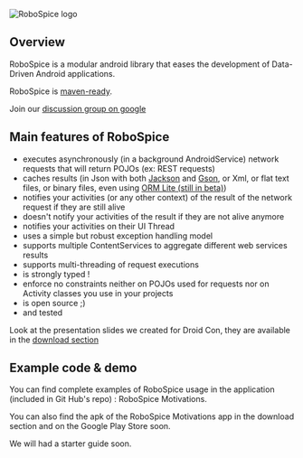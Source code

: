 ![RoboSpice logo](https://raw.github.com/octo-online/robospice/master/gfx/Robospice-logo-white-background.png)

Overview
--------

RoboSpice is a modular android library that eases the development of Data-Driven Android applications.

RoboSpice is [maven-ready](http://search.maven.org/#search%7Cga%7C1%7Crobospice).

Join our [discussion group on google](https://groups.google.com/forum/?fromgroups#!forum/robospice)

Main features of RoboSpice
--------------------------

* executes asynchronously (in a background AndroidService) network requests that will return POJOs (ex: REST requests)
* caches results (in Json with both [Jackson](http://jackson.codehaus.org/) and [Gson](http://code.google.com/p/google-gson/), 
or Xml, or flat text files, or binary files, even using [ORM Lite (still in beta)](http://ormlite.com/sqlite_java_android_orm.shtml))
* notifies your activities (or any other context) of the result of the network request if they are still alive
* doesn't notify your activities of the result if they are not alive anymore
* notifies your activities on their UI Thread
* uses a simple but robust exception handling model
* supports multiple ContentServices to aggregate different web services results
* supports multi-threading of request executions
* is strongly typed ! 
* enforce no constraints neither on POJOs used for requests nor on Activity classes you use in your projects
* is open source ;) 
* and tested

Look at the presentation slides we created for Droid Con, they are available in the [download section](https://github.com/octo-online/robospice/downloads)

Example code & demo
-------------------

You can find complete examples of RoboSpice usage in the application (included in Git Hub's repo) : RoboSpice Motivations.

You can also find the apk of the RoboSpice Motivations app in the download section and on the Google Play Store soon.

We will had a starter guide soon.




